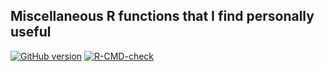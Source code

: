 ## Miscellaneous R functions that I find personally useful

<!-- badges: start -->
[![GitHub version](https://img.shields.io/static/v1?label=GitHub&message=2.12.1&color=blue&logo=github)](https://github.com/pbreheny/breheny)
[![R-CMD-check](https://github.com/pbreheny/breheny/workflows/R-CMD-check/badge.svg)](https://github.com/pbreheny/breheny/actions)
<!-- badges: end -->
